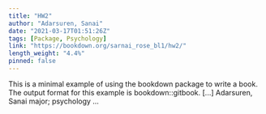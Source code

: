 ```yaml
---
title: "HW2"
author: "Adarsuren, Sanai"
date: "2021-03-17T01:51:26Z"
tags: [Package, Psychology]
link: "https://bookdown.org/sarnai_rose_bl1/hw2/"
length_weight: "4.4%"
pinned: false
---
```


This is a minimal example of using the bookdown package to write a book. The output format for this example is bookdown::gitbook. [...] Adarsuren, Sanai major; psychology ...
